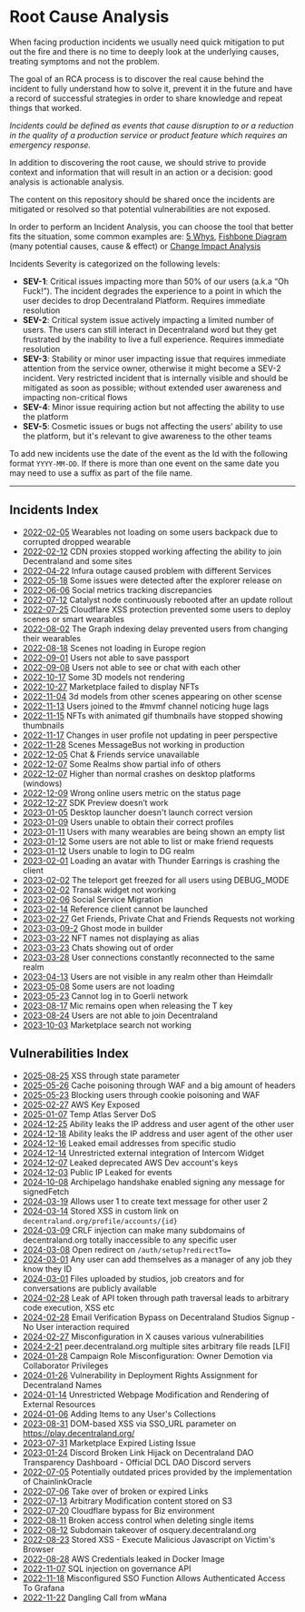 # Root Cause Analysis

When facing production incidents we usually need quick mitigation to put out the fire and there is no time to deeply look at the underlying causes, treating symptoms and not the problem.

The goal of an RCA process is to discover the real cause behind the incident to fully understand how to solve it, prevent it in the future and have a record of successful strategies in order to share knowledge and repeat things that worked.

_Incidents could be defined as events that cause disruption to or a reduction in the quality of a production service or product feature which requires an emergency response._

In addition to discovering the root cause, we should strive to provide context and information that will result in an action or a decision: good analysis is actionable analysis.

The content on this repository should be shared once the incidents are mitigated or resolved so that potential vulnerabilities are not exposed.

In order to perform an Incident Analysis, you can choose the tool that better fits the situation, some common examples are: [5 Whys](https://en.wikipedia.org/wiki/Five_whys), [Fishbone Diagram](https://en.wikipedia.org/wiki/Ishikawa_diagram) (many potential causes, cause & effect) or [Change Impact Analysis](https://en.wikipedia.org/wiki/Change_impact_analysis)

Incidents Severity is categorized on the following levels:

- **SEV-1**: Critical issues impacting more than 50% of our users (a.k.a “Oh Fuck!”). The incident degrades the experience to a point in which the user decides to drop Decentraland Platform. Requires immediate resolution
- **SEV-2**: Critical system issue actively impacting a limited number of users. The users can still interact in Decentraland word but they get frustrated by the inability to live a full experience. Requires immediate resolution
- **SEV-3**: Stability or minor user impacting issue that requires immediate attention from the service owner, otherwise it might become a SEV-2 incident. Very restricted incident that is internally visible and should be mitigated as soon as possible; without extended user awareness and impacting non-critical flows
- **SEV-4**: Minor issue requiring action but not affecting the ability to use the platform
- **SEV-5**: Cosmetic issues or bugs not affecting the users’ ability to use the platform, but it's relevant to give awareness to the other teams

To add new incidents use the date of the event as the Id with the following format `YYYY-MM-DD`. If there is more than one event on the same date you may need to use a suffix as part of the file name.

---

## Incidents Index

- [2022-02-05](incidents/2022-02-05.md) Wearables not loading on some users backpack due to corrupted dropped wearable
- [2022-02-12](incidents/2022-02-12.md) CDN proxies stopped working affecting the ability to join Decentraland and some sites
- [2022-04-22](incidents/2022-04-22.md) Infura outage caused problem with different Services
- [2022-05-18](incidents/2022-05-18.md) Some issues were detected after the explorer release on
- [2022-06-06](incidents/2022-06-06.md) Social metrics tracking discrepancies
- [2022-07-12](incidents/2022-07-12.md) Catalyst node continuously rebooted after an update rollout
- [2022-07-25](incidents/2022-07-25.md) Cloudflare XSS protection prevented some users to deploy scenes or smart wearables
- [2022-08-02](incidents/2022-08-02.md) The Graph indexing delay prevented users from changing their wearables
- [2022-08-18](incidents/2022-08-18.md) Scenes not loading in Europe region
- [2022-09-01](incidents/2022-09-01.md) Users not able to save passport
- [2022-09-08](incidents/2022-09-08.md) Users not able to see or chat with each other
- [2022-10-17](incidents/2022-10-17.md) Some 3D models not rendering
- [2022-10-27](incidents/2022-10-27.md) Marketplace failed to display NFTs
- [2022-11-04](incidents/2022-11-04.md) 3d models from other scenes appearing on other scense
- [2022-11-13](incidents/2022-11-13.md) Users joined to the #mvmf channel noticing huge lags
- [2022-11-15](incidents/2022-11-15.md) NFTs with animated gif thumbnails have stopped showing thumbnails
- [2022-11-17](incidents/2022-11-17.md) Changes in user profile not updating in peer perspective
- [2022-11-28](incidents/2022-11-28.md) Scenes MessageBus not working in production
- [2022-12-05](incidents/2022-12-05-01.md) Chat & Friends service unavailable
- [2022-12-07](incidents/2022-12-07.md) Some Realms show partial info of others
- [2022-12-07](incidents/2022-12-07-2.md) Higher than normal crashes on desktop platforms (windows)
- [2022-12-09](incidents/2022-12-09.md) Wrong online users metric on the status page
- [2022-12-27](incidents/2022-12-27.md) SDK Preview doesn’t work
- [2023-01-05](incidents/2023-01-05.md) Desktop launcher doesn't launch correct version
- [2023-01-09](incidents/2023-01-09.md) Users unable to obtain their correct profiles
- [2023-01-11](incidents/2023-01-11.md) Users with many wearables are being shown an empty list
- [2023-01-12](incidents/2023-01-12.md) Some users are not able to list or make friend requests
- [2023-01-12](incidents/2023-01-12-2.md) Users unable to login to DG realm
- [2023-02-01](incidents/2023-02-01.md) Loading an avatar with Thunder Earrings is crashing the client
- [2023-02-02](incidents/2023-02-02.md) The teleport get freezed for all users using DEBUG_MODE
- [2023-02-02](incidents/2023-02-02-2.md) Transak widget not working
- [2023-02-06](incidents/2023-02-06.md) Social Service Migration
- [2023-02-14](incidents/2023-02-14.md) Reference client cannot be launched
- [2023-02-27](incidents/2023-02-27.md) Get Friends, Private Chat and Friends Requests not working
- [2023-03-09-2](incidents/2023-03-09-2.md) Ghost mode in builder
- [2023-03-22](incidents/2023-03-22.md) NFT names not displaying as alias
- [2023-03-23](incidents/2023-03-23.md) Chats showing out of order
- [2023-03-28](incidents/2023-03-28.md) User connections constantly reconnected to the same realm
- [2023-04-13](incidents/2023-04-13.md) Users are not visible in any realm other than Heimdallr
- [2023-05-08](incidents/2023-05-08.md) Some users are not loading
- [2023-05-23](incidents/2023-05-23.md) Cannot log in to Goerli network
- [2023-08-17](incidents/2023-08-17.md) Mic remains open when releasing the T key
- [2023-08-24](incidents/2023-08-24.md) Users are not able to join Decentraland
- [2023-10-03](incidents/2023-10-03.md) Marketplace search not working

## Vulnerabilities Index

- [2025-08-25](vulnerabilities/2025-08-25.md) XSS through state parameter
- [2025-05-26](vulnerabilities/2025-05-26.md) Cache poisoning through WAF and a big amount of headers
- [2025-05-23](vulnerabilities/2025-05-23.md) Blocking users through cookie poisoning and WAF
- [2025-02-27](vulnerabilities/2025-02-27.md) AWS Key Exposed
- [2025-01-07](vulnerabilities/2025-01-07.md) Temp Atlas Server DoS
- [2024-12-25](vulnerabilities/2024-12-25.md) Ability leaks the IP address and user agent of the other user
- [2024-12-18](vulnerabilities/2024-12-18.md) Ability leaks the IP address and user agent of the other user
- [2024-12-16](vulnerabilities/2024-12-16.md) Leaked email addresses from specific studio
- [2024-12-14](vulnerabilities/2024-12-14.md) Unrestricted external integration of Intercom Widget
- [2024-12-07](vulnerabilities/2024-12-07.md) Leaked deprecated AWS Dev account's keys
- [2024-12-03](vulnerabilities/2024-12-03.md) Public IP Leaked for events
- [2024-10-08](vulnerabilities/2024-10-08.md) Archipelago handshake enabled signing any message for signedFetch
- [2024-03-19](vulnerabilities/2024-03-19.md) Allows user 1 to create text message for other user 2
- [2024-03-14](vulnerabilities/2024-03-14.md) Stored XSS in custom link on `decentraland.org/profile/accounts/{id}`
- [2024-03-09](vulnerabilities/2024-03-09.md) CRLF injection can make many subdomains of decentraland.org totally inaccessible to any specific user
- [2024-03-08](vulnerabilities/2024-03-08.md) Open redirect on `/auth/setup?redirectTo=`
- [2024-03-01](vulnerabilities/2024-03-01-2.md) Any user can add themselves as a manager of any job they know they ID
- [2024-03-01](vulnerabilities/2024-03-01.md) Files uploaded by studios, job creators and for conversations are publicly available
- [2024-02-28](vulnerabilities/2024-02-28-2.md) Leak of API token through path traversal leads to arbitrary code execution, XSS etc
- [2024-02-28](vulnerabilities/2024-02-28.md) Email Verification Bypass on Decentraland Studios Signup - No User interaction required
- [2024-02-27](vulnerabilities/2024-02-27.md) Misconfiguration in X causes various vulnerabilities
- [2024-2-21](vulnerabilities/2024-02-21.md) peer.decentraland.org multiple sites arbitrary file reads [LFI]
- [2024-01-28](vulnerabilities/2024-01-28.md) Campaign Role Misconfiguration: Owner Demotion via Collaborator Privileges
- [2024-01-26](vulnerabilities/2024-01-26.md) Vulnerability in Deployment Rights Assignment for Decentraland Names
- [2024-01-14](vulnerabilities/2024-01-14.md) Unrestricted Webpage Modification and Rendering of External Resources
- [2024-01-06](vulnerabilities/2024-01-06.md) Adding Items to any User's Collections
- [2023-08-31](vulnerabilities/2023-08-31.md) DOM-based XSS via SSO_URL parameter on https://play.decentraland.org/
- [2023-07-31](vulnerabilities/2023-07-31.md) Marketplace Expired Listing Issue
- [2023-01-24](vulnerabilities/2023-01-24.md) Discord Broken Link Hijack on Decentraland DAO Transparency Dashboard - Official DCL DAO Discord servers
- [2022-07-05](vulnerabilities/2022-07-05.md) Potentially outdated prices provided by the implementation of ChainlinkOracle
- [2022-07-06](vulnerabilities/2022-07-06.md) Take over of broken or expired Links
- [2022-07-13](vulnerabilities/2022-07-13.md) Arbitrary Modification content stored on S3
- [2022-07-20](vulnerabilities/2022-07-20.md) Cloudflare bypass for Biz environment
- [2022-08-11](vulnerabilities/2022-08-11.md) Broken access control when deleting single items
- [2022-08-12](vulnerabilities/2022-08-12.md) Subdomain takeover of osquery.decentraland.org
- [2022-08-23](vulnerabilities/2022-08-23.md) Stored XSS - Execute Malicious Javascript on Victim's Browser
- [2022-08-28](vulnerabilities/2022-08-28.md) AWS Credentials leaked in Docker Image
- [2022-11-07](vulnerabilities/2022-11-07.md) SQL injection on governance API
- [2022-11-18](vulnerabilities/2022-11-18.md) Misconfigured SSO Function Allows Authenticated Access To Grafana
- [2022-11-22](vulnerabilities/2022-11-22.md) Dangling Call from wMana

